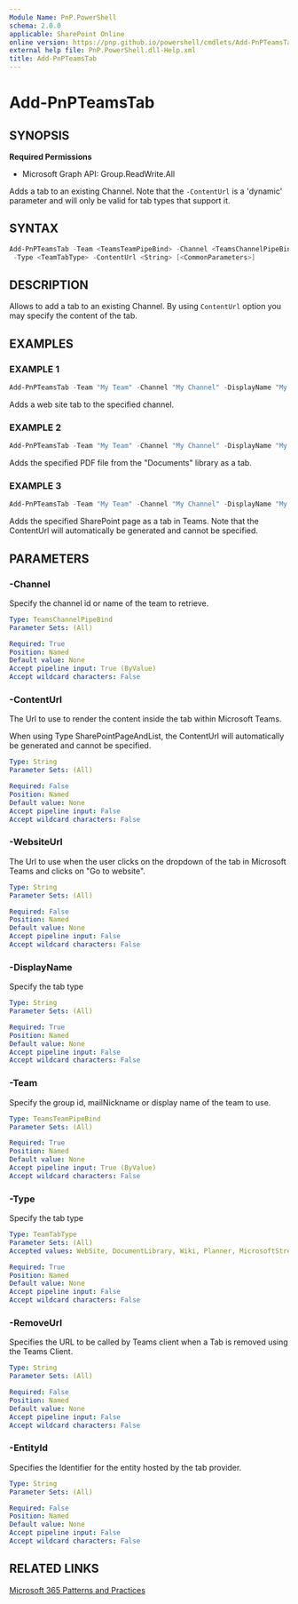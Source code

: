 ```yaml
---
Module Name: PnP.PowerShell
schema: 2.0.0
applicable: SharePoint Online
online version: https://pnp.github.io/powershell/cmdlets/Add-PnPTeamsTab.html
external help file: PnP.PowerShell.dll-Help.xml
title: Add-PnPTeamsTab
---
```

  
# Add-PnPTeamsTab

## SYNOPSIS

**Required Permissions**

  * Microsoft Graph API: Group.ReadWrite.All

Adds a tab to an existing Channel. Note that the `-ContentUrl` is a 'dynamic' parameter and will only be valid for tab types that support it.

## SYNTAX

```powershell
Add-PnPTeamsTab -Team <TeamsTeamPipeBind> -Channel <TeamsChannelPipeBind> -DisplayName <String>
 -Type <TeamTabType> -ContentUrl <String> [<CommonParameters>]
```

## DESCRIPTION

Allows to add a tab to an existing Channel. By using `ContentUrl` option you may specify the content of the tab.

## EXAMPLES

### EXAMPLE 1
```powershell
Add-PnPTeamsTab -Team "My Team" -Channel "My Channel" -DisplayName "My Tab Name" -Type WebSite -ContentUrl "https://aka.ms/m365pnp"
```

Adds a web site tab to the specified channel.

### EXAMPLE 2
```powershell
Add-PnPTeamsTab -Team "My Team" -Channel "My Channel" -DisplayName "My Tab Name" -Type PDF -ContentUrl "https://contoso.sharepoint.com/sites/Marketing/Shared Documents/General/MyFile.pdf" -EntityId "null"
```

Adds the specified PDF file from the "Documents" library as a tab.

### EXAMPLE 3
```powershell
Add-PnPTeamsTab -Team "My Team" -Channel "My Channel" -DisplayName "My Tab Name" -Type SharePointPageAndList -WebSiteUrl "https://contoso.sharepoint.com/sites/Marketing/SitePages/Home.aspx"
```

Adds the specified SharePoint page as a tab in Teams. Note that the ContentUrl will automatically be generated and cannot be specified.

## PARAMETERS

### -Channel
Specify the channel id or name of the team to retrieve.

```yaml
Type: TeamsChannelPipeBind
Parameter Sets: (All)

Required: True
Position: Named
Default value: None
Accept pipeline input: True (ByValue)
Accept wildcard characters: False
```

### -ContentUrl
The Url to use to render the content inside the tab within Microsoft Teams.

When using Type SharePointPageAndList, the ContentUrl will automatically be generated and cannot be specified.

```yaml
Type: String
Parameter Sets: (All)

Required: False
Position: Named
Default value: None
Accept pipeline input: False
Accept wildcard characters: False
```

### -WebsiteUrl
The Url to use when the user clicks on the dropdown of the tab in Microsoft Teams and clicks on "Go to website".

```yaml
Type: String
Parameter Sets: (All)

Required: False
Position: Named
Default value: None
Accept pipeline input: False
Accept wildcard characters: False
```

### -DisplayName
Specify the tab type

```yaml
Type: String
Parameter Sets: (All)

Required: True
Position: Named
Default value: None
Accept pipeline input: False
Accept wildcard characters: False
```

### -Team
Specify the group id, mailNickname or display name of the team to use.

```yaml
Type: TeamsTeamPipeBind
Parameter Sets: (All)

Required: True
Position: Named
Default value: None
Accept pipeline input: True (ByValue)
Accept wildcard characters: False
```

### -Type
Specify the tab type

```yaml
Type: TeamTabType
Parameter Sets: (All)
Accepted values: WebSite, DocumentLibrary, Wiki, Planner, MicrosoftStream, MicrosoftForms, Word, Excel, PowerPoint, PDF, OneNote, PowerBI, SharePointPageAndList, Custom

Required: True
Position: Named
Default value: None
Accept pipeline input: False
Accept wildcard characters: False
```

### -RemoveUrl
Specifies the URL to be called by Teams client when a Tab is removed using the Teams Client.

```yaml
Type: String
Parameter Sets: (All)

Required: False
Position: Named
Default value: None
Accept pipeline input: False
Accept wildcard characters: False
```

### -EntityId
Specifies the Identifier for the entity hosted by the tab provider.

```yaml
Type: String
Parameter Sets: (All)

Required: False
Position: Named
Default value: None
Accept pipeline input: False
Accept wildcard characters: False
```

## RELATED LINKS

[Microsoft 365 Patterns and Practices](https://aka.ms/m365pnp)
